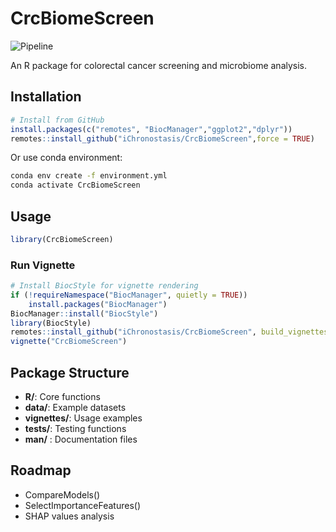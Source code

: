 # CrcBiomeScreen

![Pipeline](https://github.com/user-attachments/assets/3bbae590-e68c-4d25-8f35-8b64543ab7a2)

An R package for colorectal cancer screening and microbiome analysis.

## Installation

```r
# Install from GitHub
install.packages(c("remotes", "BiocManager","ggplot2","dplyr"))
remotes::install_github("iChronostasis/CrcBiomeScreen",force = TRUE)
```

Or use conda environment:
```bash
conda env create -f environment.yml
conda activate CrcBiomeScreen
```

## Usage

```r
library(CrcBiomeScreen)
```

### Run Vignette
```r
# Install BiocStyle for vignette rendering
if (!requireNamespace("BiocManager", quietly = TRUE))
    install.packages("BiocManager")
BiocManager::install("BiocStyle")
library(BiocStyle)
remotes::install_github("iChronostasis/CrcBiomeScreen", build_vignettes = TRUE, force = TRUE)
vignette("CrcBiomeScreen")
```

## Package Structure

- **R/**: Core functions
- **data/**: Example datasets  
- **vignettes/**: Usage examples
- **tests/**: Testing functions
- **man/** : Documentation files

## Roadmap

- CompareModels()
- SelectImportanceFeatures()  
- SHAP values analysis
